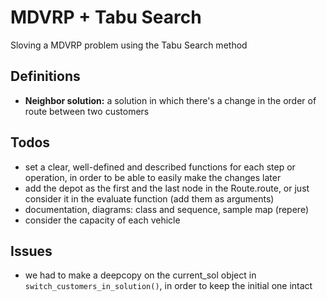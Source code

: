 # MDVRP + Tabu Search
Sloving a MDVRP problem using the Tabu Search method

## Definitions
- **Neighbor solution:** a solution in which there's a change in the order of route between two customers

## Todos
- set a clear, well-defined and described functions for each step or operation, in 
order to be able to easily make the changes later
- add the depot as the first and the last node in the Route.route, or just consider it in the evaluate function (add them as arguments)
- documentation, diagrams: class and sequence, sample map (repere)
- consider the capacity of each vehicle
## Issues
- we had to make a deepcopy on the current_sol object in `switch_customers_in_solution()`, in order to keep the initial one intact 